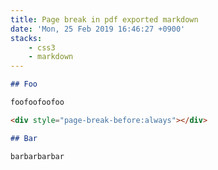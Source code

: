 ```yaml
---
title: Page break in pdf exported markdown
date: 'Mon, 25 Feb 2019 16:46:27 +0900'
stacks:
    - css3
    - markdown
---
```


```markdown
## Foo

foofoofoofoo

<div style="page-break-before:always"></div>

## Bar

barbarbarbar
```


